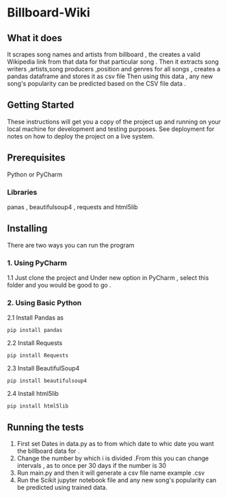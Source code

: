 # Billboard-Wiki

## What it does 
It scrapes song names and artists from billboard , the creates a valid Wikipedia link from that data for that particular song . Then it extracts song writers ,artists,song producers ,position and genres for all songs , creates a pandas dataframe and stores it as csv file
Then using this data , any new song's popularity can be predicted based on the CSV file data .

## Getting Started

These instructions will get you a copy of the project up and running on your local machine for development and testing purposes. See deployment for notes on how to deploy the project on a live system.

## Prerequisites

Python or PyCharm
### Libraries
panas , beautifulsoup4 , requests and html5lib

## Installing

There are two ways you can run the program

### 1. Using PyCharm

   1.1 Just clone the project and Under new option in PyCharm , select this folder and you would be good to go .


### 2. Using Basic Python 


   
   2.1 Install Pandas as 

```
pip install pandas
```
   2.2 Install Requests

```
pip install Requests
```
   2.3  Install BeautifulSoup4

```
pip install beautifulsoup4
```
  
   2.4 Install html5lib
   
```
pip install html5lib
```


## Running the tests

1. First set Dates in data.py as to from which date to whic date you want the billboard data for .
2. Change the number by which i is divided .From this you can change intervals , as to once per 30 days if the number is 30
3. Run main.py and then it will generate a csv file name example .csv
4. Run the Scikit jupyter notebook file and any new song's popularity can be predicted using trained data.

